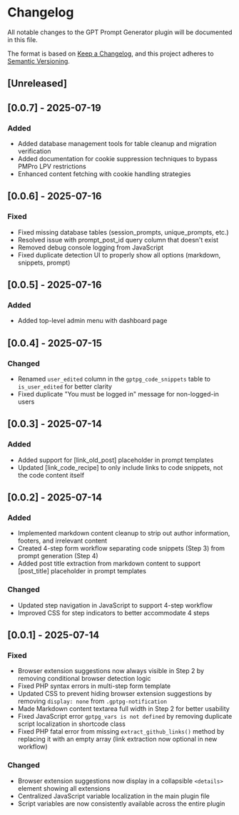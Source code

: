 # Changelog
All notable changes to the GPT Prompt Generator plugin will be documented in this file.

The format is based on [Keep a Changelog](https://keepachangelog.com/en/1.0.0/),
and this project adheres to [Semantic Versioning](https://semver.org/spec/v2.0.0.html).

## [Unreleased]

## [0.0.7] - 2025-07-19
### Added
- Added database management tools for table cleanup and migration verification
- Added documentation for cookie suppression techniques to bypass PMPro LPV restrictions
- Enhanced content fetching with cookie handling strategies

## [0.0.6] - 2025-07-16
### Fixed
- Fixed missing database tables (session_prompts, unique_prompts, etc.)
- Resolved issue with prompt_post_id query column that doesn't exist
- Removed debug console logging from JavaScript
- Fixed duplicate detection UI to properly show all options (markdown, snippets, prompt)

## [0.0.5] - 2025-07-16
### Added
- Added top-level admin menu with dashboard page

## [0.0.4] - 2025-07-15
### Changed
- Renamed `user_edited` column in the `gptpg_code_snippets` table to `is_user_edited` for better clarity
- Fixed duplicate "You must be logged in" message for non-logged-in users

## [0.0.3] - 2025-07-14
### Added
- Added support for [link_old_post] placeholder in prompt templates
- Updated [link_code_recipe] to only include links to code snippets, not the code content itself

## [0.0.2] - 2025-07-14
### Added
- Implemented markdown content cleanup to strip out author information, footers, and irrelevant content
- Created 4-step form workflow separating code snippets (Step 3) from prompt generation (Step 4)
- Added post title extraction from markdown content to support [post_title] placeholder in prompt templates

### Changed
- Updated step navigation in JavaScript to support 4-step workflow
- Improved CSS for step indicators to better accommodate 4 steps

## [0.0.1] - 2025-07-14
### Fixed
- Browser extension suggestions now always visible in Step 2 by removing conditional browser detection logic
- Fixed PHP syntax errors in multi-step form template
- Updated CSS to prevent hiding browser extension suggestions by removing `display: none` from `.gptpg-notification`
- Made Markdown content textarea full width in Step 2 for better usability
- Fixed JavaScript error `gptpg_vars is not defined` by removing duplicate script localization in shortcode class
- Fixed PHP fatal error from missing `extract_github_links()` method by replacing it with an empty array (link extraction now optional in new workflow)

### Changed
- Browser extension suggestions now display in a collapsible `<details>` element showing all extensions
- Centralized JavaScript variable localization in the main plugin file
- Script variables are now consistently available across the entire plugin
